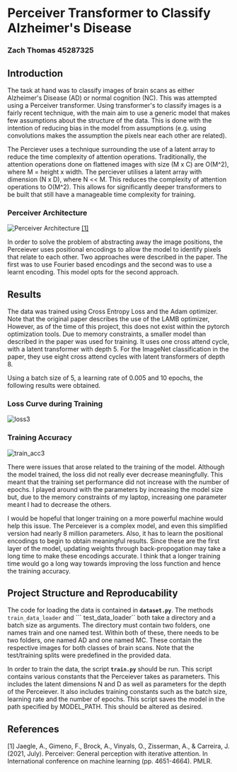 # Perceiver Transformer to Classify Alzheimer's Disease
### Zach Thomas 45287325
## Introduction
The task at hand was to classify images of brain scans as either Alzheimer's Disease (AD) or normal cognition (NC). This was attempted using a Perceiver transformer. Using transformer's to classify images is a fairly recent technique, with the main aim to use a generic model that makes few assumptions about the structure of the data. This is done with the intention of reducing bias in the model from assumptions (e.g. using convolutions makes the assumption the pixels near each other are related). 

The Perciever uses a technique surrounding the use of a latent array to reduce the time complexity of attention operations. Traditionally, the attention operations done on flattened images with size (M x C) are O(M^2), where M = height x width. The perciever utilises a latent array with dimension (N x D), where N << M. This reduces the complexity of attention operations to O(M^2). This allows for significantly deeper transformers to be built that still have a manageable time complexity for training. 

### Perceiver Architecture
![Perceiver Architecture](https://user-images.githubusercontent.com/88659407/197125075-35594818-5ec6-4eef-833a-69ee1a3401ba.JPG)
[[1]](#1)

In order to solve the problem of abstracting away the image positions, the Perceiever uses positional encodings to allow the model to identify pixels that relate to each other. Two approaches were described in the paper. The first was to use Fourier based encodings and the second was to use a learnt encoding. This model opts for the second approach. 

## Results
The data was trained using Cross Entropy Loss and the Adam optimizer. Note that the original paper describes the use of the LAMB optimizer, However, as of the time of this project, this does not exist within the pytorch optimization tools. Due to memory constraints, a smaller model than described in the paper was used for training. It uses one cross attend cycle, with a latent transformer with depth 5. For the ImageNet classification in the paper, they use eight cross attend cycles with latent transformers of depth 8. 

Using a batch size of 5, a learning rate of 0.005 and 10 epochs, the following results were obtained. 

### Loss Curve during Training
![loss3](https://user-images.githubusercontent.com/88659407/197135872-88369535-64e2-4663-9776-1634490309d1.png)

### Training Accuracy
![train_acc3](https://user-images.githubusercontent.com/88659407/197135880-69704543-ba76-4a0d-9721-462740643834.png)


There were issues that arose related to the training of the model. Although the model trained, the loss did not really ever decrease meaningfully. This meant that the training set performance did not increase with the number of epochs. I played around with the parameters by increasing the model size but, due to the memory constraints of my laptop, increasing one parameter meant I had to decrease the others. 

I would be hopeful that longer training on a more powerful machine would help this issue. The Perceiever is a complex model, and even this simplified version had nearly 8 million parameters. Also, it has to learn the positional encodings to begin to obtain meaningful results. Since these are the first layer of the model, updating weights through back-propogation may take a long time to make these encodings accurate. I think that a longer training time would go a long way towards improving the loss function and hence the training accuracy. 

## Project Structure and Reproducability
The code for loading the data is contained in **`dataset.py`**. The methods ``` train_data_loader``` and ``` test_data_loader`` both take a directory and a batch size as arguments. The directory must contain two folders, one names train and one named test. Within both of these, there needs to be two folders, one named AD and one named MC. These contain the respective images for both classes of brain scans. Note that the test/training splits were predefined in the provided data.

In order to train the data, the script **`train.py`** should be run. This script contains various constants that the Perceiever takes as parameters. This includes the latent dimensions N and D as well as parameters for the depth of the Perceiever. It also includes training constants such as the batch size, learning rate and the number of epochs. This script saves the model in the path specified by MODEL_PATH. This should be altered as desired. 

## References
<a id="1">[1]</a>
Jaegle, A., Gimeno, F., Brock, A., Vinyals, O., Zisserman, A., & Carreira, J. (2021, July). Perceiver: General perception with iterative attention. In International conference on machine learning (pp. 4651-4664). PMLR.
